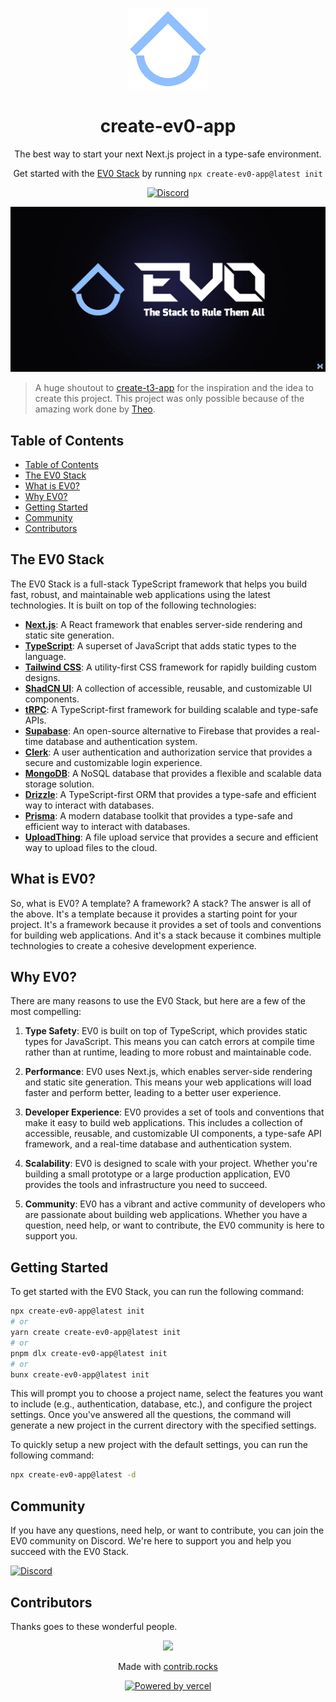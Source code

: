 <p align="center">
  <picture>
  <source media="(prefers-color-scheme: dark)" srcset="./apps/web/public/EV0%20--dark.svg">
  <img src="./apps/web/public/EV0%20--dark.svg" width="130" alt="Logo for EV0">
</picture>
</p>

<h1 align="center">
  create-ev0-app
</h1>

<p align="center">
    The best way to start your next Next.js project in a type-safe environment.
</p>

<p align="center">
   Get started with the <a rel="noopener noreferrer" target="_blank" href="https://ev0.vercel.app">EV0 Stack</a> by running <code>npx create-ev0-app@latest init</code>
</p>

<div align="center">

[![Discord](https://img.shields.io/discord/1133372614165934160?color=%235865F2&label=Discord&logo=discord&logoColor=%23fff)](https://dsc.gg/drvgo)

</div>

<p align="center">
  <picture>
  <source media="(prefers-color-scheme: dark)" srcset="./apps/web/public/og.webp">
  <img src="./apps/web/public/og.webp" alt="EV0 OG">
</picture>
</p>

> A huge shoutout to [create-t3-app](https://github.com/t3-oss/create-t3-app) for the inspiration and the idea to create this project. This project was only possible because of the amazing work done by [Theo](https://www.youtube.com/@t3dotgg).

## Table of Contents

-   [Table of Contents](#table-of-contents)
-   [The EV0 Stack](#the-ev0-stack)
-   [What is EV0?](#what-is-ev0)
-   [Why EV0?](#why-ev0)
-   [Getting Started](#getting-started)
-   [Community](#community)
-   [Contributors](#contributors)

## The EV0 Stack

The EV0 Stack is a full-stack TypeScript framework that helps you build fast, robust, and maintainable web applications using the latest technologies. It is built on top of the following technologies:

-   **[Next.js](https://nextjs.org/)**: A React framework that enables server-side rendering and static site generation.
-   **[TypeScript](https://www.typescriptlang.org/)**: A superset of JavaScript that adds static types to the language.
-   **[Tailwind CSS](https://tailwindcss.com/)**: A utility-first CSS framework for rapidly building custom designs.
-   **[ShadCN UI](https://ui.shadcn.com/)**: A collection of accessible, reusable, and customizable UI components.
-   **[tRPC](https://trpc.io/)**: A TypeScript-first framework for building scalable and type-safe APIs.
-   **[Supabase](https://supabase.io/)**: An open-source alternative to Firebase that provides a real-time database and authentication system.
-   **[Clerk](https://clerk.com/)**: A user authentication and authorization service that provides a secure and customizable login experience.
-   **[MongoDB](https://www.mongodb.com/)**: A NoSQL database that provides a flexible and scalable data storage solution.
-   **[Drizzle](https://orm.drizzle.team/)**: A TypeScript-first ORM that provides a type-safe and efficient way to interact with databases.
-   **[Prisma](https://www.prisma.io/)**: A modern database toolkit that provides a type-safe and efficient way to interact with databases.
-   **[UploadThing](https://uploadthing.com/)**: A file upload service that provides a secure and efficient way to upload files to the cloud.

## What is EV0?

So, what is EV0? A template? A framework? A stack? The answer is all of the above. It's a template because it provides a starting point for your project. It's a framework because it provides a set of tools and conventions for building web applications. And it's a stack because it combines multiple technologies to create a cohesive development experience.

## Why EV0?

There are many reasons to use the EV0 Stack, but here are a few of the most compelling:

1. **Type Safety**: EV0 is built on top of TypeScript, which provides static types for JavaScript. This means you can catch errors at compile time rather than at runtime, leading to more robust and maintainable code.

2. **Performance**: EV0 uses Next.js, which enables server-side rendering and static site generation. This means your web applications will load faster and perform better, leading to a better user experience.

3. **Developer Experience**: EV0 provides a set of tools and conventions that make it easy to build web applications. This includes a collection of accessible, reusable, and customizable UI components, a type-safe API framework, and a real-time database and authentication system.

4. **Scalability**: EV0 is designed to scale with your project. Whether you're building a small prototype or a large production application, EV0 provides the tools and infrastructure you need to succeed.

5. **Community**: EV0 has a vibrant and active community of developers who are passionate about building web applications. Whether you have a question, need help, or want to contribute, the EV0 community is here to support you.

## Getting Started

To get started with the EV0 Stack, you can run the following command:

```bash
npx create-ev0-app@latest init
# or
yarn create create-ev0-app@latest init
# or
pnpm dlx create-ev0-app@latest init
# or
bunx create-ev0-app@latest init
```

This will prompt you to choose a project name, select the features you want to include (e.g., authentication, database, etc.), and configure the project settings. Once you've answered all the questions, the command will generate a new project in the current directory with the specified settings.

To quickly setup a new project with the default settings, you can run the following command:

```bash
npx create-ev0-app@latest -d
```

## Community

If you have any questions, need help, or want to contribute, you can join the EV0 community on Discord. We're here to support you and help you succeed with the EV0 Stack.

[![Discord](https://img.shields.io/discord/1133372614165934160?color=%235865F2&label=Discord&logo=discord&logoColor=%23fff)](https://dsc.gg/drvgo)

## Contributors

Thanks goes to these wonderful people.

<a href="https://github.com/itsdrvgo/create-ev0-app/graphs/contributors">
  <p align="center">
  <img src="https://contrib.rocks/image?repo=itsdrvgo/create-ev0-app" />
  </p>
</a>

<p align="center">
  Made with <a rel="noopener noreferrer" target="_blank" href="https://contrib.rocks">contrib.rocks</a>
</p>

<p align="center">
  <a rel="noopener noreferrer" target="_blank" href="https://vercel.com/?utm_source=itsdrvo&utm_campaign=oss">
    <img height="34px" src="https://www.datocms-assets.com/31049/1618983297-powered-by-vercel.svg" alt="Powered by vercel">
  </a>
</p>
